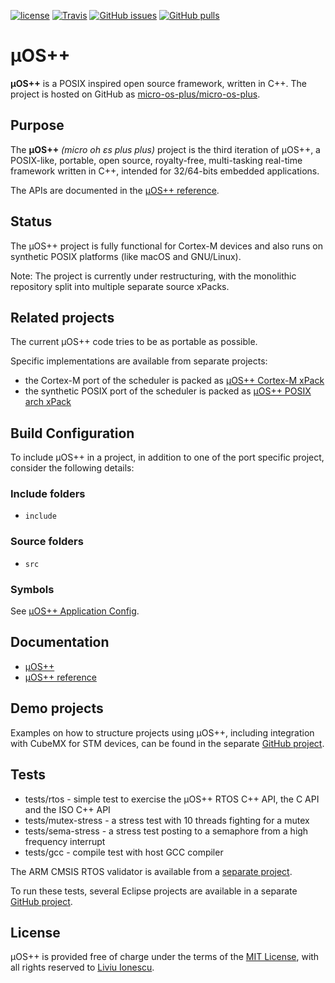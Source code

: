 [![license](https://img.shields.io/github/license/micro-os-plus/micro-os-plus)](https://github.com/micro-os-plus/micro-os-plus/blob/xpack/LICENSE)
[![Travis](https://img.shields.io/travis/micro-os-plus/micro-os-plus.svg)](https://travis-ci.org/micro-os-plus/micro-os-plus)
[![GitHub issues](https://img.shields.io/github/issues/micro-os-plus/micro-os-plus.svg)](https://github.com/micro-os-plus/micro-os-plus/issues)
[![GitHub pulls](https://img.shields.io/github/issues-pr/micro-os-plus/micro-os-plus.svg)](https://github.com/micro-os-plus/micro-os-plus/pulls)

# µOS++

**µOS++** is a POSIX inspired open
source framework, written in C++. The project is hosted on
GitHub as
[micro-os-plus/micro-os-plus](https://github.com/micro-os-plus/micro-os-plus).
## Purpose

The **µOS++** _(micro oh ɛs plus plus)_ project is
the third iteration of µOS++, a POSIX-like, portable, open source,
royalty-free, multi-tasking real-time framework written in C++,
intended for 32/64-bits embedded applications.

The APIs are documented in the
[µOS++ reference](http://micro-os-plus.github.io/reference/cmsis-plus/).

## Status

The µOS++ project is fully functional for Cortex-M devices and also runs
on synthetic POSIX platforms (like macOS and GNU/Linux).

Note: The project is currently under restructuring, with the monolithic
repository split into multiple separate source xPacks.

## Related projects

The current µOS++ code tries to be as portable as possible.

Specific implementations are available from separate projects:

- the Cortex-M port of the scheduler is packed as
[µOS++ Cortex-M xPack](https://github.com/micro-os-plus/architecture-cortexm-xpack)
- the synthetic POSIX port of the scheduler is packed as
[µOS++ POSIX arch xPack](https://github.com/micro-os-plus/architecture-posix-xpack)

## Build Configuration

To include µOS++ in a project, in addition to one of the port
specific project, consider the following details:

### Include folders

- `include`

### Source folders

- `src`

### Symbols

See [µOS++ Application Config](http://micro-os-plus.github.io/reference/cmsis-plus/group__cmsis-plus-app-config.html).

## Documentation

- [µOS++](http://micro-os-plus.github.io)
- [µOS++ reference](http://micro-os-plus.github.io/reference/cmsis-plus/)

## Demo projects

Examples on how to structure projects using µOS++, including integration
with CubeMX for STM devices, can be found in the separate
[GitHub project](https://github.com/micro-os-plus/eclipse-demo-projects).

## Tests

- tests/rtos - simple test to exercise the µOS++ RTOS C++ API,
the C API and the ISO C++ API
- tests/mutex-stress - a stress test with 10 threads fighting for a mutex
- tests/sema-stress - a stress test posting to a semaphore from a high
frequency interrupt
- tests/gcc - compile test with host GCC compiler

The ARM CMSIS RTOS validator is available from a
[separate project](https://github.com/xpacks/arm-cmsis-rtos-validator).

To run these tests, several Eclipse projects are available in a separate
[GitHub project](https://github.com/micro-os-plus/eclipse-test-projects).

## License

µOS++ is provided free of charge under the terms of the
[MIT License](https://opensource.org/licenses/MIT), with all rights reserved to
[Liviu Ionescu](https://github.com/ilg-ul).

